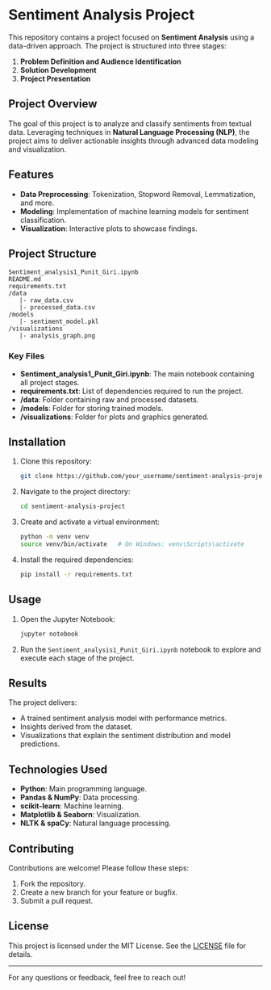# Sentiment Analysis Project

This repository contains a project focused on **Sentiment Analysis** using a data-driven approach. The project is structured into three stages: 

1. **Problem Definition and Audience Identification**
2. **Solution Development**
3. **Project Presentation**

## Project Overview
The goal of this project is to analyze and classify sentiments from textual data. Leveraging techniques in **Natural Language Processing (NLP)**, the project aims to deliver actionable insights through advanced data modeling and visualization.

## Features
- **Data Preprocessing**: Tokenization, Stopword Removal, Lemmatization, and more.
- **Modeling**: Implementation of machine learning models for sentiment classification.
- **Visualization**: Interactive plots to showcase findings.

## Project Structure
```
Sentiment_analysis1_Punit_Giri.ipynb
README.md
requirements.txt
/data
   |- raw_data.csv
   |- processed_data.csv
/models
   |- sentiment_model.pkl
/visualizations
   |- analysis_graph.png
```

### Key Files
- **Sentiment_analysis1_Punit_Giri.ipynb**: The main notebook containing all project stages.
- **requirements.txt**: List of dependencies required to run the project.
- **/data**: Folder containing raw and processed datasets.
- **/models**: Folder for storing trained models.
- **/visualizations**: Folder for plots and graphics generated.

## Installation

1. Clone this repository:
   ```bash
   git clone https://github.com/your_username/sentiment-analysis-project.git
   ```

2. Navigate to the project directory:
   ```bash
   cd sentiment-analysis-project
   ```

3. Create and activate a virtual environment:
   ```bash
   python -m venv venv
   source venv/bin/activate   # On Windows: venv\Scripts\activate
   ```

4. Install the required dependencies:
   ```bash
   pip install -r requirements.txt
   ```

## Usage

1. Open the Jupyter Notebook:
   ```bash
   jupyter notebook
   ```

2. Run the `Sentiment_analysis1_Punit_Giri.ipynb` notebook to explore and execute each stage of the project.

## Results
The project delivers:
- A trained sentiment analysis model with performance metrics.
- Insights derived from the dataset.
- Visualizations that explain the sentiment distribution and model predictions.

## Technologies Used
- **Python**: Main programming language.
- **Pandas & NumPy**: Data processing.
- **scikit-learn**: Machine learning.
- **Matplotlib & Seaborn**: Visualization.
- **NLTK & spaCy**: Natural language processing.

## Contributing
Contributions are welcome! Please follow these steps:
1. Fork the repository.
2. Create a new branch for your feature or bugfix.
3. Submit a pull request.

## License
This project is licensed under the MIT License. See the [LICENSE](LICENSE) file for details.

---

For any questions or feedback, feel free to reach out!
